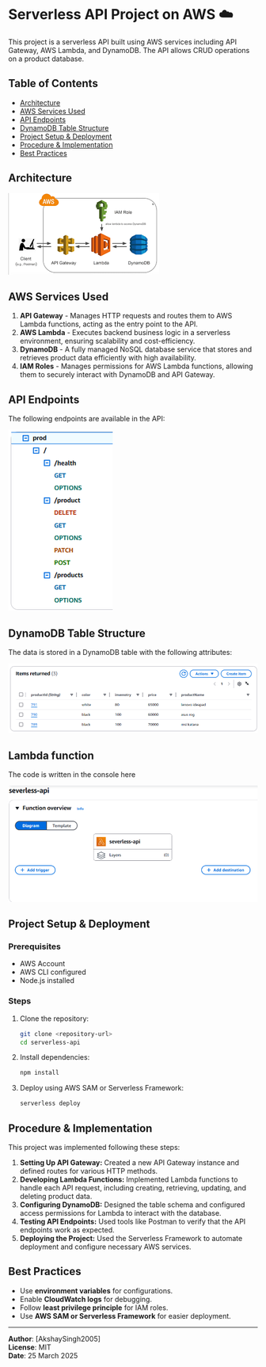 # Serverless API Project on AWS ☁️

This project is a serverless API built using AWS services including API Gateway, AWS Lambda, and DynamoDB. The API allows CRUD operations on a product database.

## Table of Contents
- [Architecture](#architecture)
- [AWS Services Used](#aws-services-used)
- [API Endpoints](#api-endpoints)
- [DynamoDB Table Structure](#dynamodb-table-structure)
- [Project Setup & Deployment](#project-setup--deployment)
- [Procedure & Implementation](#procedure--implementation)
- [Best Practices](#best-practices)

## Architecture
![Architecture](https://github.com/AkshaySingh2005/serverless-product-api/blob/main/img/Architecture.png)

## AWS Services Used
1. **API Gateway** - Manages HTTP requests and routes them to AWS Lambda functions, acting as the entry point to the API.
2. **AWS Lambda** - Executes backend business logic in a serverless environment, ensuring scalability and cost-efficiency.
3. **DynamoDB** - A fully managed NoSQL database service that stores and retrieves product data efficiently with high availability.
4. **IAM Roles** - Manages permissions for AWS Lambda functions, allowing them to securely interact with DynamoDB and API Gateway.

## API Endpoints
The following endpoints are available in the API:

![API Endpoints](https://github.com/AkshaySingh2005/serverless-product-api/blob/main/img/API%20Endpoints.png)

## DynamoDB Table Structure
The data is stored in a DynamoDB table with the following attributes:

![DynamoDB Table](https://github.com/AkshaySingh2005/serverless-product-api/blob/main/img/DynamoDB%20Table.png)


## Lambda function
The code is written in the console here

![lambda function](https://github.com/AkshaySingh2005/serverless-product-api/blob/main/img/Lamdba%20function.png)

## Project Setup & Deployment
### Prerequisites
- AWS Account
- AWS CLI configured
- Node.js installed

### Steps
1. Clone the repository:
   ```sh
   git clone <repository-url>
   cd serverless-api
   ```
2. Install dependencies:
   ```sh
   npm install
   ```
3. Deploy using AWS SAM or Serverless Framework:
   ```sh
   serverless deploy
   ```

## Procedure & Implementation
This project was implemented following these steps:
1. **Setting Up API Gateway:** Created a new API Gateway instance and defined routes for various HTTP methods.
2. **Developing Lambda Functions:** Implemented Lambda functions to handle each API request, including creating, retrieving, updating, and deleting product data.
3. **Configuring DynamoDB:** Designed the table schema and configured access permissions for Lambda to interact with the database.
4. **Testing API Endpoints:** Used tools like Postman to verify that the API endpoints work as expected.
5. **Deploying the Project:** Used the Serverless Framework to automate deployment and configure necessary AWS services.

## Best Practices
- Use **environment variables** for configurations.
- Enable **CloudWatch logs** for debugging.
- Follow **least privilege principle** for IAM roles.
- Use **AWS SAM or Serverless Framework** for easier deployment.

---
**Author**: [AkshaySingh2005]  
**License**: MIT  
**Date**: 25 March 2025  
